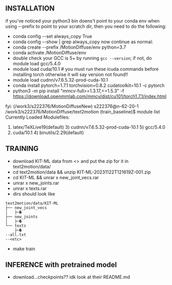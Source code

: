 ## INSTALLATION
if you've noticed your python3 bin doens't point to your conda env when using --prefix to point to your scratch dir, then you need to do the following:
* conda config --set always_copy True
* conda config --show | grep always_copy
now continue as normal:
* conda create --prefix <your-scratch-path>/MotionDiffuse/env python=3.7
* conda activate <your-scratch-path>/MotionDiffuse/env
* double check your GCC is 5+ by running `gcc --version`; if not, do module load gcc/5.4.0
* module load cuda/10.1 # you must run these icuda commands before installing torch otherwise it will say version not found!!
* module load cudnn/v7.6.5.32-prod-cuda-10.1
* conda install pytorch=1.7.1 torchvision=0.8.2 cudatoolkit=10.1 -c pytorch
* python3 -m pip install "mmcv-full>=1.3.17,<=1.5.3" -f https://download.openmmlab.com/mmcv/dist/cu101/torch1.7.1/index.html

fyi:
(/work3/s222376/MotionDiffuseNew) s222376@n-62-20-1 /work3/s222376/MotionDiffuse/text2motion (train_baseline)$ module list
Currently Loaded Modulefiles:
 1) latex/TeXLive19(default)   3) cudnn/v7.6.5.32-prod-cuda-10.1   5) gcc/5.4.0
 2) cuda/10.1                  4) binutils/2.29(default) <aL>

## TRAINING
* download KIT-ML data from <> and put the zip for it in text2motion/data/
* cd text2motion/data && unzip KIT-ML-20231122T121619Z-001.zip
* cd KIT-ML && unrar x new_joint_vecs.rar
* unrar x new_joints.rar
* unrar x texts.rar
* dirs should look like
```
text2motion/data/KIT-ML
├── new_joint_vecs
│   ├─�
├── new_joints
│   ├─�
└── texts
    ├─�
--all.txt
--<etc>
```
* make train

## INFERENCE with pretrained model
* download...checkpoints?? idk look at their README.md
